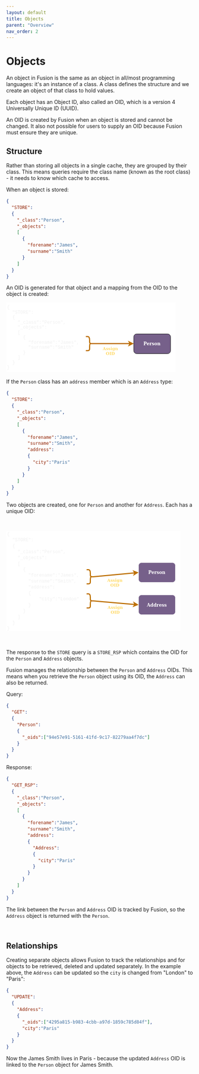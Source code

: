 ```yaml
---
layout: default
title: Objects
parent: "Overview"
nav_order: 2
---
```


# Objects
An object in Fusion is the same as an object in all/most programming languages: it's an instance of a class. A class defines the structure and we create an object of that class to hold values.

Each object has an Object ID, also called an OID, which is a version 4 Universally Unique ID (UUID). 

An OID is created by Fusion when an object is stored and cannot be changed. It also not possible for users to supply an OID because Fusion must ensure they are unique.


## Structure
Rather than storing all objects in a single cache, they are grouped by their class. This means queries require the class name (known as the root class) - it needs to know which cache to access.


When an object is stored:

```json
{
  "STORE":
  {
    "_class":"Person",
    "_objects":
    [
      {
        "forename":"James",
        "surname":"Smith"
      }
    ]        
  }
}
```

An OID is generated for that object and a mapping from the OID to the object is created:


![Oid to objects map](images/objects_1_storetobject.png)



If the `Person` class has an `address` member which is an `Address` type:

```json
{
  "STORE":
  {
    "_class":"Person",
    "_objects":
    [
      {
        "forename":"James",
        "surname":"Smith",
        "address":
        {
          "city":"Paris"
        }
      }
    ]        
  }
}
```

Two objects are created, one for `Person` and another for `Address`. Each has a unique OID:

<br/>

![Oid to objects map](images/objects_2_storetobject.png)


<br/>

The response to the `STORE` query is a `STORE_RSP` which contains the OID for the `Person` and `Address` objects. 

Fusion manages the relationship between the `Person` and `Address` OIDs. This means when you retrieve the `Person` object using its OID, the `Address` can also be returned.


Query:
```json
{
  "GET":
  {
    "Person":
    {
      "_oids":["94e57e91-5161-41fd-9c17-82279aa4f7dc"]
    }
  }
}
```

Response:
```json
{
  "GET_RSP":
  {
    "_class":"Person",
    "_objects":
    [
      {
        "forename":"James",
        "surname":"Smith",
        "address":
        {
          "Address":
          {
            "city":"Paris"
          }          
        }
      }
    ]
  }
}
```
The link between the `Person` and `Address` OID is tracked by Fusion, so the `Address` object is returned with the `Person`.

<br/>

## Relationships
Creating separate objects allows Fusion to track the relationships and for objects to be retrieved, deleted and updated separately. In the example above, the `Address` can be updated so the `city` is changed from "London" to "Paris":

```json
{
  "UPDATE":
  {
    "Address":
    {
      "_oids":["4295a815-b983-4cbb-a97d-1859c785d84f"],
      "city":"Paris"
    }
  }
}
```

Now the James Smith lives in Paris - because the updated `Address` OID is linked to the `Person` object for James Smith.